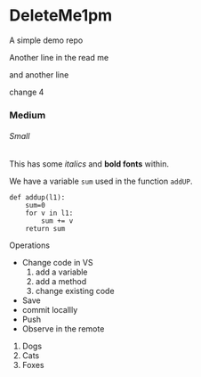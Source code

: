 # DeleteMe1pm
A simple demo repo

Another line in the read me

and another line

change 4

### Medium

###### Small

This has some *italics* and **bold fonts** within.

We have a variable `sum` used in the function `addUP`.

```
def addup(l1):
    sum=0
    for v in l1:
        sum += v
    return sum
```

Operations
* Change code in VS
    1. add a variable
    2. add a method
    2. change existing code
* Save
* commit locallly
* Push
* Observe in the remote

1. Dogs
2. Cats
1. Foxes


